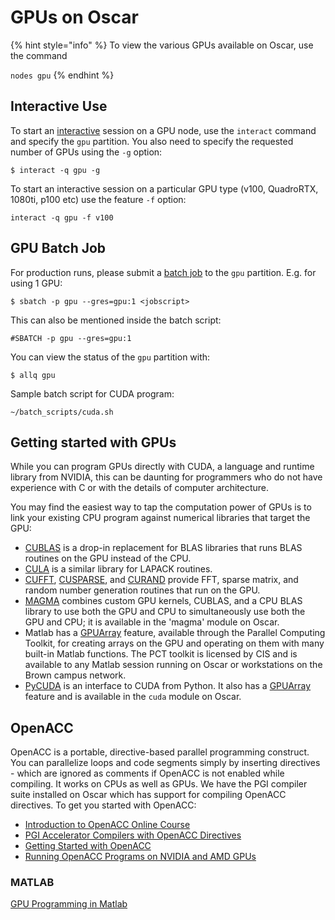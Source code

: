 # GPUs on Oscar

{% hint style="info" %}
To view the various GPUs available on Oscar, use the command

`nodes gpu`
{% endhint %}

## Interactive Use

To start an [interactive](../submitting-jobs/interact.md) session on a GPU node, use the `interact` command and specify the `gpu` partition. You also need to specify the requested number of GPUs using the `-g` option:

```text
$ interact -q gpu -g 
```

To start an interactive session on a particular GPU type \(v100, QuadroRTX, 1080ti, p100 etc\) use the feature `-f` option:

```text
interact -q gpu -f v100
```

## GPU Batch Job

For production runs, please submit a [batch job](../submitting-jobs/batch.md) to the `gpu` partition. E.g. for using 1 GPU:

```text
$ sbatch -p gpu --gres=gpu:1 <jobscript>
```

This can also be mentioned inside the batch script:

```text
#SBATCH -p gpu --gres=gpu:1
```

You can view the status of the `gpu` partition with:

```text
$ allq gpu
```

Sample batch script for CUDA program:

```text
~/batch_scripts/cuda.sh
```

## Getting started with GPUs

While you can program GPUs directly with CUDA, a language and runtime library from NVIDIA, this can be daunting for programmers who do not have experience with C or with the details of computer architecture.

You may find the easiest way to tap the computation power of GPUs is to link your existing CPU program against numerical libraries that target the GPU:

* [CUBLAS](https://developer.nvidia.com/cublas) is a drop-in replacement for BLAS libraries that runs BLAS routines on the GPU instead of the CPU.
* [CULA](http://www.culatools.com) is a similar library for LAPACK routines.
* [CUFFT](https://developer.nvidia.com/cufft), [CUSPARSE](https://developer.nvidia.com/cusparse), and [CURAND](https://developer.nvidia.com/curand) provide FFT, sparse matrix, and random number generation routines that run on the GPU.
* [MAGMA](http://icl.cs.utk.edu/magma) combines custom GPU kernels, CUBLAS, and a CPU BLAS library to use both the GPU and CPU to simultaneously use both the GPU and CPU; it is available in the 'magma' module on Oscar.
* Matlab has a [GPUArray](https://www.mathworks.com/help/distcomp/gpuarray.html) feature, available through the Parallel Computing Toolkit, for creating arrays on the GPU and operating on them with many built-in Matlab functions. The PCT toolkit is licensed by CIS and is available to any Matlab session running on Oscar or workstations on the Brown campus network.
* [PyCUDA](http://documen.tician.de/pycuda/) is an interface to CUDA from Python. It also has a [GPUArray](http://documen.tician.de/pycuda/array.html) feature and is available in the `cuda` module on Oscar.

## OpenACC

OpenACC is a portable, directive-based parallel programming construct. You can parallelize loops and code segments simply by inserting directives - which are ignored as comments if OpenACC is not enabled while compiling. It works on CPUs as well as GPUs. We have the PGI compiler suite installed on Oscar which has support for compiling OpenACC directives. To get you started with OpenACC:

* [Introduction to OpenACC Online Course](https://developer.nvidia.com/intro-to-openacc-course-2016)
* [PGI Accelerator Compilers with OpenACC Directives](https://www.pgroup.com/resources/accel.htm)
* [Getting Started with OpenACC](https://devblogs.nvidia.com/parallelforall/getting-started-openacc)
* [Running OpenACC Programs on NVIDIA and AMD GPUs](https://www.pgroup.com/lit/presentations/ieee_webinar_dec2013_slides.pdf)

### MATLAB

[GPU Programming in Matlab](http://www.mathworks.com/company/newsletters/articles/gpu-programming-in-matlab.html)

